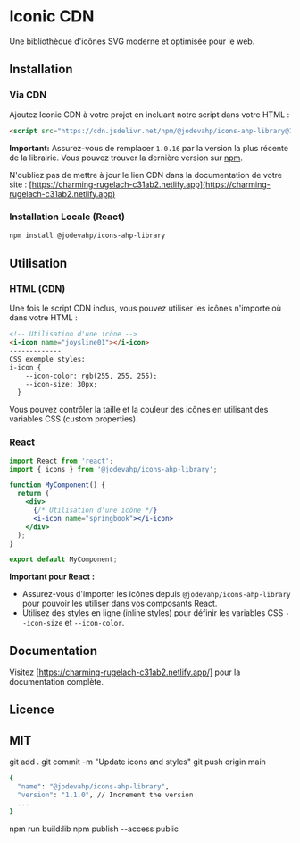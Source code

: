 # Iconic CDN

Une bibliothèque d'icônes SVG moderne et optimisée pour le web.

## Installation

### Via CDN

Ajoutez Iconic CDN à votre projet en incluant notre script dans votre HTML :

```html
<script src="https://cdn.jsdelivr.net/npm/@jodevahp/icons-ahp-library@1.0.16/dist/iconic.js" type="module"></script>
```

**Important:** Assurez-vous de remplacer `1.0.16` par la version la plus récente de la librairie. Vous pouvez trouver la dernière version sur [npm](https://www.npmjs.com/package/@jodevahp/icons-ahp-library).

N'oubliez pas de mettre à jour le lien CDN dans la documentation de votre site : [https://charming-rugelach-c31ab2.netlify.app](https://charming-rugelach-c31ab2.netlify.app)

### Installation Locale (React)

```bash
npm install @jodevahp/icons-ahp-library
```

## Utilisation

### HTML (CDN)

Une fois le script CDN inclus, vous pouvez utiliser les icônes n'importe où dans votre HTML :

```html
<!-- Utilisation d'une icône -->
<i-icon name="joysline01"></i-icon>
-------------
CSS exemple styles:
i-icon {
    --icon-color: rgb(255, 255, 255);
    --icon-size: 30px;
  }
```

Vous pouvez contrôler la taille et la couleur des icônes en utilisant des variables CSS (custom properties).

### React

```jsx
import React from 'react';
import { icons } from '@jodevahp/icons-ahp-library';

function MyComponent() {
  return (
    <div>
      {/* Utilisation d'une icône */}
      <i-icon name="springbook"></i-icon>
    </div>
  );
}

export default MyComponent;
```

**Important pour React :**

*   Assurez-vous d'importer les icônes depuis `@jodevahp/icons-ahp-library` pour pouvoir les utiliser dans vos composants React.
*   Utilisez des styles en ligne (inline styles) pour définir les variables CSS `--icon-size` et `--icon-color`.

## Documentation

Visitez [https://charming-rugelach-c31ab2.netlify.app/] pour la documentation complète.

## Licence

MIT
-----
git add .
git commit -m "Update icons and styles"
git push origin main
```bash
{
  "name": "@jodevahp/icons-ahp-library",
  "version": "1.1.0", // Increment the version
  ...
}
```
npm run build:lib
npm publish --access public
